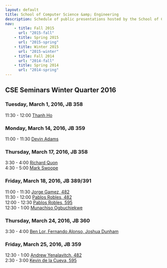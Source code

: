 ```yaml
---
layout: default
title: School of Computer Science &amp; Engineering
description: Schedule of public presentations hosted by the School of CSE.
nav:
    - title: Fall 2015
      url: "2015-fall"
    - title: Spring 2015
      url: "2015-spring"
    - title: Winter 2015
      url: "2015-winter"
    - title: Fall 2014
      url: "2014-fall"
    - title: Spring 2014
      url: "2014-spring"
---
```


## CSE Seminars __Winter Quarter 2016__

### Tuesday, March 1, 2016, JB 358

 11:30 - 12:00 [Thanh Ho](2016-winter/thanh-ho.pdf) <br>

### Monday, March 14, 2016, JB 359

 11:00 - 11:30 [Devin Adams](2016-winter/devin-adams.pdf) <br>

### Thursday, March 17, 2016, JB 358

  3:30 -  4:00 [Richard Quon](2016-winter/richard-quon.pdf) <br>
  4:30 -  5:00 [Mark Swoope](2016-winter/mark-swoope.pdf) <br>

### Friday, March 18, 2016, JB 389/391

 11:00 - 11:30 [Jorge Gamez, 482](2016-winter/jorge-gamez-482.pdf) <br>
 11:30 - 12:00 [Pablos Robles, 482](2016-winter/pablos-robles-482.pdf) <br>
 12:00 - 12:30 [Pablos Robles, 595](2016-winter/pablos-robles-595.pdf) <br>
 12:30 -  1:00 [Munachiso Ogbuchiekwe](2016-winter/munachiso-ogbuchiekwe.pdf) <br>

### Thursday, March 24, 2016, JB 360

  3:30 -  4:00 [Ben Lor, Fernando Alonso, Joshua Dunham](2016-winter/lor-alonso-dunham.pdf) <br>

### Friday, March 25, 2016, JB 359

 12:30 -  1:00 [Andrew Yenalavitch, 482](2016-winter/andrew-yenalavitch-482.pdf) <br>
  2:30 -  3:00 [Kevin de la Cueva, 595](2016-winter/kevin-de-la-cueva-595.pdf) <br>

